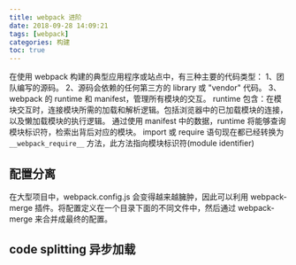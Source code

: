 ```yaml
---
title: webpack 进阶
date: 2018-09-28 14:09:21
tags: [webpack]
categories: 构建
toc: true
---
```


在使用 webpack 构建的典型应用程序或站点中，有三种主要的代码类型：
1、团队编写的源码。
2、源码会依赖的任何第三方的 library 或 "vendor" 代码。
3、webpack 的 runtime 和 manifest，管理所有模块的交互。
runtime 包含：在模块交互时，连接模块所需的加载和解析逻辑。包括浏览器中的已加载模块的连接，以及懒加载模块的执行逻辑。
通过使用 manifest 中的数据，runtime 将能够查询模块标识符，检索出背后对应的模块。
import 或 require 语句现在都已经转换为 `__webpack_require__` 方法，此方法指向模块标识符(module identifier)

## 配置分离
在大型项目中，webpack.config.js 会变得越来越臃肿，因此可以利用 webpack-merge 插件。将配置定义在一个目录下面的不同文件中，然后通过 webpack-merge 来合并成最终的配置。

## code splitting 异步加载